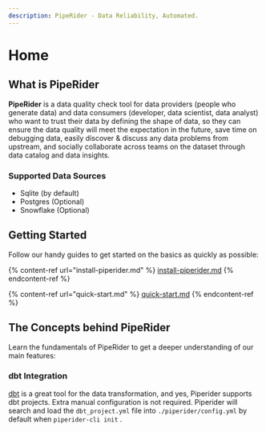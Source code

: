 ```yaml
---
description: PipeRider - Data Reliability, Automated.
---
```


# Home

## What is PipeRider

**PipeRider** is a data quality check tool for data providers (people who generate data) and data consumers (developer, data scientist, data analyst) who want to trust their data by defining the shape of data, so they can ensure the data quality will meet the expectation in the future, save time on debugging data, easily discover & discuss any data problems from upstream, and socially collaborate across teams on the dataset through data catalog and data insights.

### Supported Data Sources

* Sqlite (by default)
* Postgres (Optional)
* Snowflake (Optional)

## Getting Started

Follow our handy guides to get started on the basics as quickly as possible:

{% content-ref url="install-piperider.md" %}
[install-piperider.md](install-piperider.md)
{% endcontent-ref %}

{% content-ref url="quick-start.md" %}
[quick-start.md](quick-start.md)
{% endcontent-ref %}

## The Concepts behind PipeRider

Learn the fundamentals of PipeRider to get a deeper understanding of our main features:

### dbt Integration

[dbt](https://www.getdbt.com/) is a great tool for the data transformation, and yes, Piperider supports dbt projects. Extra manual configuration is not required. Piperider will search and load the `dbt_project.yml` file into `./piperider/config.yml` by default when `piperider-cli init` .&#x20;
